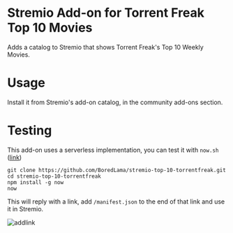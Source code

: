 # Stremio Add-on for Torrent Freak Top 10 Movies

Adds a catalog to Stremio that shows Torrent Freak's Top 10 Weekly Movies.

# Usage

Install it from Stremio's add-on catalog, in the community add-ons section.

# Testing

This add-on uses a serverless implementation, you can test it with `now.sh` ([link](https://zeit.co/))

```
git clone https://github.com/BoredLama/stremio-top-10-torrentfreak.git
cd stremio-top-10-torrentfreak
npm install -g now
now
```

This will reply with a link, add `/manifest.json` to the end of that link and use it in Stremio.

![addlink](https://user-images.githubusercontent.com/1777923/43146711-65a33ccc-8f6a-11e8-978e-4c69640e63e3.png)

